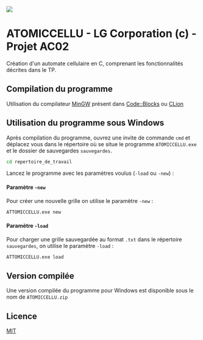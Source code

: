 [![](https://img.shields.io/github/license/MCDoors/AC02_TP_Automate_Cellulaire.svg)](https://github.com/MCDoors/AC02_TP_Automate_Cellulaire/blob/master/LICENSE)

# ATOMICCELLU - LG Corporation (c) - Projet AC02

Création d'un automate cellulaire en C, comprenant les fonctionnalités décrites dans le TP.

## Compilation du programme

Utilisation du compilateur [MinGW](http://mingw.org/) présent dans [Code::Blocks](http://www.codeblocks.org/) ou [CLion](https://www.jetbrains.com/clion/)

## Utilisation du programme sous Windows

Après compilation du programme, ouvrez une invite de commande `cmd` et déplacez vous dans le répertoire où se situe le programme `ATOMICCELLU.exe` et le dossier de sauvegardes `sauvegardes`.

```bat
cd repertoire_de_travail
```
Lancez le programme avec les paramètres voulus (`-load` ou `-new`) :

#### Paramètre `-new`
Pour créer une nouvelle grille on utilise le paramètre `-new` :

```bat
ATTOMICCELLU.exe new
```

#### Paramètre `-load`
Pour charger une grille sauvegardée au format `.txt` dans le répertoire `sauvegardes`, on utilise le paramètre `-load` :

```bat
ATTOMICCELLU.exe load
```

## Version compilée

Une version compilée du programme pour Windows est disponible sous le nom de `ATOMICCELLU.zip`

## Licence

[MIT](https://github.com/MCDoors/AC02_TP_Automate_Cellulaire/blob/master/LICENSE)
